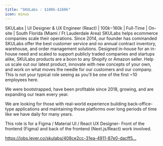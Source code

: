 ```yaml
---
title: "SKULabs : $100k-$160k"
icon: minus
---
```

SKULabs | UI Designer &amp; UX Engineer (React) | $100k-$160k | Full-Time | On-site | South Florida (Miami &#x2F; Ft Lauderdale Area) SKULabs helps ecommerce companies scale their operations. Since 2014, our founder has commanded SKULabs offer the best customer service and no annual contract inventory, warehouse, and order management solutions. Designed in-house for an in-house need and scaled to support publicly traded companies and startups alike, SKULabs products are a boon to any Shopify or Amazon seller.
Help us scale out our latest product, innovate with new concepts of your own, and work on what moves the needle for our customers and our company. This is not your typical role seeing as you&#x27;ll be one of the first ~10 employees here.

We were bootstrapped, have been profitable since 2018, growing, and are expanding our team every year.

We are looking for those with real-world experience building back-office-type applications and maintaining those platforms over long periods of time like we have daily for many years.

This role is for a Figma &#x2F; Material UI &#x2F; React UX Designer- Front of the frontend (Figma) and back of the frontend (Next.js&#x2F;React) work involved.

<a href="https:&#x2F;&#x2F;jobs.lever.co&#x2F;skulabs&#x2F;408ce2cc-31ea-4911-87e0-dacff53bac87" rel="nofollow">https:&#x2F;&#x2F;jobs.lever.co&#x2F;skulabs&#x2F;408ce2cc-31ea-4911-87e0-dacff5...</a>
